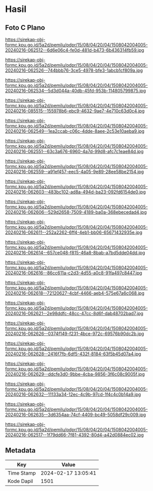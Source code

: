 # Hasil

## Foto C Plano

https://sirekap-obj-formc.kpu.go.id/5a2d/pemilu/pdpr/15/08/04/20/04/1508042004005-20240216-062512--6d6e06c4-fe0d-481d-b473-6b436314fb59.jpg

https://sirekap-obj-formc.kpu.go.id/5a2d/pemilu/pdpr/15/08/04/20/04/1508042004005-20240216-062526--744bbb76-3ce5-4978-bfe3-1abcb1cf809a.jpg

https://sirekap-obj-formc.kpu.go.id/5a2d/pemilu/pdpr/15/08/04/20/04/1508042004005-20240216-062534--5d3d044a-40db-45fd-953b-114805799875.jpg

https://sirekap-obj-formc.kpu.go.id/5a2d/pemilu/pdpr/15/08/04/20/04/1508042004005-20240216-085515--155978b6-ebc9-4632-9ae7-4e710c63d0c4.jpg

https://sirekap-obj-formc.kpu.go.id/5a2d/pemilu/pdpr/15/08/04/20/04/1508042004005-20240216-062549--1ea2ccab-c06c-4dde-8aee-2c53e10aeba9.jpg

https://sirekap-obj-formc.kpu.go.id/5a2d/pemilu/pdpr/15/08/04/20/04/1508042004005-20240216-062551--63c3a676-6960-4a7d-99d8-afc7c1eae84d.jpg

https://sirekap-obj-formc.kpu.go.id/5a2d/pemilu/pdpr/15/08/04/20/04/1508042004005-20240216-062559--a91ef457-eec5-4a05-9e89-28ee58be2154.jpg

https://sirekap-obj-formc.kpu.go.id/5a2d/pemilu/pdpr/15/08/04/20/04/1508042004005-20240216-062603--483bc102-ad8a-494d-ba23-092fd6154de0.jpg

https://sirekap-obj-formc.kpu.go.id/5a2d/pemilu/pdpr/15/08/04/20/04/1508042004005-20240216-062606--529d2658-7509-4189-ba0a-368ebecedad4.jpg

https://sirekap-obj-formc.kpu.go.id/5a2d/pemilu/pdpr/15/08/04/20/04/1508042004005-20240216-062611--252a2262-6ff4-4eb1-bb06-65671432935e.jpg

https://sirekap-obj-formc.kpu.go.id/5a2d/pemilu/pdpr/15/08/04/20/04/1508042004005-20240216-062614--657ce048-f815-46a8-8bab-a7bd5dde04dd.jpg

https://sirekap-obj-formc.kpu.go.id/5a2d/pemilu/pdpr/15/08/04/20/04/1508042004005-20240216-062616--86cc611a-c2d3-4d55-a0c8-91fa497c8447.jpg

https://sirekap-obj-formc.kpu.go.id/5a2d/pemilu/pdpr/15/08/04/20/04/1508042004005-20240216-062618--72120627-4cbf-4466-aeb4-575e67a6c068.jpg

https://sirekap-obj-formc.kpu.go.id/5a2d/pemilu/pdpr/15/08/04/20/04/1508042004005-20240216-062621--2e98ddfc-48cc-47cc-8d6f-dab48702bad7.jpg

https://sirekap-obj-formc.kpu.go.id/5a2d/pemilu/pdpr/15/08/04/20/04/1508042004005-20240216-062626--0374f149-f231-4bce-972c-69576b90dc2b.jpg

https://sirekap-obj-formc.kpu.go.id/5a2d/pemilu/pdpr/15/08/04/20/04/1508042004005-20240216-062628--2416f7fb-6df5-432f-8184-63f5b45d07a4.jpg

https://sirekap-obj-formc.kpu.go.id/5a2d/pemilu/pdpr/15/08/04/20/04/1508042004005-20240216-062629--ddcfe3d0-9bbe-4cba-9856-3f6c08c9005f.jpg

https://sirekap-obj-formc.kpu.go.id/5a2d/pemilu/pdpr/15/08/04/20/04/1508042004005-20240216-062632--11133a34-12ec-4c9b-97cd-1f4c4c0b14a9.jpg

https://sirekap-obj-formc.kpu.go.id/5a2d/pemilu/pdpr/15/08/04/20/04/1508042004005-20240216-062635--3d6354aa-74cf-4409-bc49-5058df29c009.jpg

https://sirekap-obj-formc.kpu.go.id/5a2d/pemilu/pdpr/15/08/04/20/04/1508042004005-20240216-062517--1f79dd66-7f81-4392-80d4-a42d0884ec02.jpg


## Metadata

| Key        | Value               |
| ---------- | ------------------- |
| Time Stamp | 2024-02-17 13:05:41 |
| Kode Dapil | 1501                |



